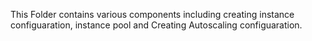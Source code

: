 This Folder contains various components including creating instance configuaration, instance pool and Creating Autoscaling configuaration.
